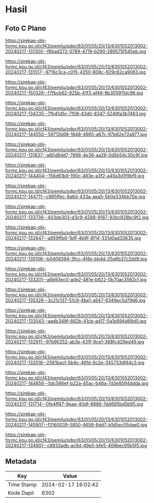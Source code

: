 # Hasil

## Foto C Plano

https://sirekap-obj-formc.kpu.go.id/cf43/pemilu/pdpr/63/01/05/20/13/6301052013002-20240217-131300--f6bad272-0789-4719-b290-289575f545eb.jpg

https://sirekap-obj-formc.kpu.go.id/cf43/pemilu/pdpr/63/01/05/20/13/6301052013002-20240217-131517--9716c3ca-c015-4350-808c-929c62ca9063.jpg

https://sirekap-obj-formc.kpu.go.id/cf43/pemilu/pdpr/63/01/05/20/13/6301052013002-20240217-150326--f7fbcb62-925b-41f3-af48-9b305911dc96.jpg

https://sirekap-obj-formc.kpu.go.id/cf43/pemilu/pdpr/63/01/05/20/13/6301052013002-20240217-134235--7fb41d5c-7f08-43d0-8347-5249fa3b7483.jpg

https://sirekap-obj-formc.kpu.go.id/cf43/pemilu/pdpr/63/01/05/20/13/6301052013002-20240217-144550--59712b68-1848-4965-a67c-97b82e72a977.jpg

https://sirekap-obj-formc.kpu.go.id/cf43/pemilu/pdpr/63/01/05/20/13/6301052013002-20240217-131837--a80d9dd7-7896-4e36-aa29-0d5b54c30c9f.jpg

https://sirekap-obj-formc.kpu.go.id/cf43/pemilu/pdpr/63/01/05/20/13/6301052013002-20240217-144404--156d61b9-190c-483e-a3f2-a49a3d1f9bf9.jpg

https://sirekap-obj-formc.kpu.go.id/cf43/pemilu/pdpr/63/01/05/20/13/6301052013002-20240217-144711--c995ffec-8a6d-433a-aea5-5b0e334bb70e.jpg

https://sirekap-obj-formc.kpu.go.id/cf43/pemilu/pdpr/63/01/05/20/13/6301052013002-20240217-133736--403de303-d3c9-4288-9187-92bc828bc9f2.jpg

https://sirekap-obj-formc.kpu.go.id/cf43/pemilu/pdpr/63/01/05/20/13/6301052013002-20240217-132647--a959ffb9-1bff-4b9f-8f14-331d0ad33635.jpg

https://sirekap-obj-formc.kpu.go.id/cf43/pemilu/pdpr/63/01/05/20/13/6301052013002-20240217-135106--b0408394-3fcc-4f4e-bb4d-25e6b37c2dd9.jpg

https://sirekap-obj-formc.kpu.go.id/cf43/pemilu/pdpr/63/01/05/20/13/6301052013002-20240217-133201--a6b93ec0-ade2-481e-b922-0b70ac3582cf.jpg

https://sirekap-obj-formc.kpu.go.id/cf43/pemilu/pdpr/63/01/05/20/13/6301052013002-20240217-135326--3c21c137-51c9-4be1-a647-6349ec5d79d6.jpg

https://sirekap-obj-formc.kpu.go.id/cf43/pemilu/pdpr/63/01/05/20/13/6301052013002-20240217-133543--aadb349f-662b-41cb-ad17-0a1b894d68d0.jpg

https://sirekap-obj-formc.kpu.go.id/cf43/pemilu/pdpr/63/01/05/20/13/6301052013002-20240217-132911--97b90252-ab3e-431f-9ce1-368fc429ed49.jpg

https://sirekap-obj-formc.kpu.go.id/cf43/pemilu/pdpr/63/01/05/20/13/6301052013002-20240217-132518--2561bacf-5b4c-46fd-8c2e-345733df44c3.jpg

https://sirekap-obj-formc.kpu.go.id/cf43/pemilu/pdpr/63/01/05/20/13/6301052013002-20240217-144856--5dc566ef-b22a-45ac-b46a-7d3e8594ddda.jpg

https://sirekap-obj-formc.kpu.go.id/cf43/pemilu/pdpr/63/01/05/20/13/6301052013002-20240217-131714--0fe4ff47-9eae-40df-8886-7dd695bd5b95.jpg

https://sirekap-obj-formc.kpu.go.id/cf43/pemilu/pdpr/63/01/05/20/13/6301052013002-20240217-145907--f3160039-5850-4658-8dd7-b1d5ec05dae0.jpg

https://sirekap-obj-formc.kpu.go.id/cf43/pemilu/pdpr/63/01/05/20/13/6301052013002-20240217-134901--c8933adb-ac9d-49e0-bfe5-409bec95b5f5.jpg


## Metadata

| Key        | Value               |
| ---------- | ------------------- |
| Time Stamp | 2024-02-17 16:02:42 |
| Kode Dapil | 6302                |



